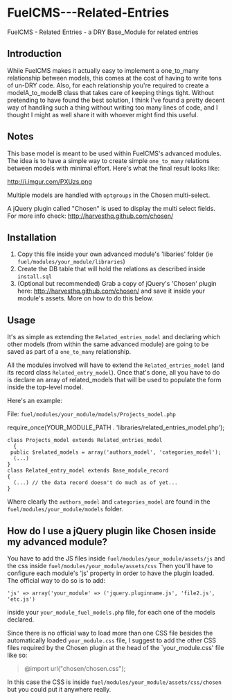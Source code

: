 FuelCMS---Related-Entries
=========================

FuelCMS - Related Entries - a DRY Base_Module for related entries

## Introduction

While FuelCMS makes it actually easy to implement a one_to_many relationship between models, this comes at the cost of having to write tons of un-DRY code. 
Also, for each relationship you're required to create a modelA_to_modelB class that takes care of keeping things tight. 
Without pretending to have found the best solution, I think I've found a pretty decent way of handling such a thing without writing too many lines of code, and I thought I might as well share it with whoever might find this useful.

## Notes
This base model is meant to be used within FuelCMS's advanced modules.
The idea is to have a simple way to create simple `one_to_many` relations between models with minimal effort. 
Here's what the final result looks like: 

http://i.imgur.com/PXUzs.png

Multiple models are handled with `optgroups` in the Chosen multi-select.

A jQuery plugin called "Chosen" is used to display the multi select fields. For more info check: 
http://harvesthq.github.com/chosen/ 


## Installation
1. Copy this file inside your own advanced module's 'libaries' folder (ie `fuel/modules/your_module/libraries`)
2. Create the DB table that will hold the relations as described inside `install.sql`
3. (Optional but recommended) Grab a copy of jQuery's 'Chosen' plugin here: http://harvesthq.github.com/chosen/ and save it inside your module's assets. 
More on how to do this below.

## Usage
It's as simple as extending the `Related_entries_model` and declaring which other models (from within the same advanced module) are going to be saved as part of a `one_to_many` relationship.

All the modules involved will have to extend the `Related_entries_model` (and its record class `Related_entry_model`). 
Once that's done, all you have to do is declare an array of related_models that will be used to populate the form inside the top-level model. 

Here's an example:

File: `fuel/modules/your_module/models/Projects_model.php`

  require_once(YOUR_MODULE_PATH . 'libraries/related_entries_model.php');

    class Projects_model extends Related_entries_model
	  {
     public $related_models = array('authors_model', 'categories_model');
      (...)
    }
    class Related_entry_model extends Base_module_record
    {
      (...) // the data record doesn't do much as of yet...
    }

Where clearly the `authors_model` and `categories_model` are found in the `fuel/modules/your_module/models` folder.



## How do I use a jQuery plugin like Chosen inside my advanced module?
You have to add the JS files inside `fuel/modules/your_module/assets/js` and the css inside `fuel/modules/your_module/assets/css` 
Then you'll have to configure each module's 'js' property in order to have the plugin loaded. 
The official way to do so is to add:


    'js' => array('your_module' => ('jquery.pluginname.js', 'file2.js', 'etc.js')

inside your `your_module_fuel_models.php` file, for each one of the models declared.

Since there is no official way to load more than one CSS file besides the automatically loaded `your_module.css` file, I suggest to add the other CSS files required by the Chosen plugin at the head of the `your_module.css' file like so:

  > @import url("chosen/chosen.css");

In this case the CSS is inside `fuel/modules/your_module/assets/css/chosen` but you could put it anywhere really.

